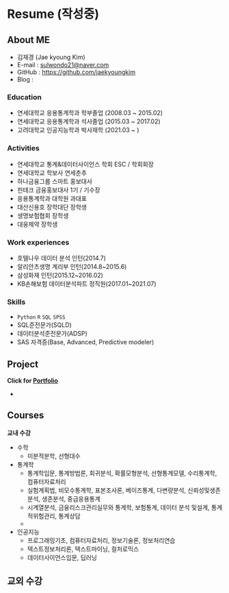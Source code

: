 # Resume (작성중)

## About ME

- 김재경 (Jae kyoung Kim)
- E-mail : sulwondo21@naver.com
- GitHub : <https://github.com/jaekyoungkim>
- Blog : 

### Education

- 연세대학교 응용통계학과 학부졸업 (2008.03 ~ 2015.02)
- 연세대학교 응용통계학과 석사졸업 (2015.03 ~ 2017.02)
- 고려대학교 인공지능학과 박사재학 (2021.03 ~ )

### Activities

- 연세대학교 통계&데이터사이언스 학회 ESC / 학회회장
- 연세대학교 학보사 연세춘추
- 하나금융그룹 스마트 홍보대사 
- 핀테크 금융홍보대사 1기 / 기수장
- 응용통계학과 대학원 과대표
- 대산신용호 장학대단 장학생
- 생명보험협회 장학생
- 대웅제약 장학생

### Work experiences
- 호텔나우 데이터 분석 인턴(2014.7)
- 알리안츠생명 계리부 인턴(2014.8~2015.6)
- 삼성화재 인턴(2015.12~2016.02)
- KB손해보험 데이터분석파트 정직원(2017.01~2021.07)

### Skills

- `Python` `R` `SQL` `SPSS`
- SQL준전문가(SQLD)
- 데이터분석준전문가(ADSP)
- SAS 자격증(Base, Advanced, Predictive modeler)

## Project

__Click for [Portfolio]()__

- 


## Courses

**교내 수강**  
- 수학
    - 미분적분학, 선형대수
- 통계학
    - 통계학입문, 통계방법론, 회귀분석, 확률모형분석, 선형통계모델, 수리통계학, 컴퓨터자료처리
    - 실험계획법, 비모수통계학, 표본조사론, 베이즈통계, 다변량분석, 신뢰성및생존분석, 생존분석, 중급응용통계
    - 시계열분석, 금융리스크관리실무와 통계학, 보험통계, 데이터 분석 및설계, 통계적위험관리, 통계상담
    - 
- 인공지능
    - 프로그래밍기초, 컴퓨터자료처리, 정보기술론, 정보처리연습
    - 텍스트정보처리론, 텍스트마이닝, 컬처로믹스
    - 데이터사이언스입문, 딥러닝


**교외 수강**  
- 
